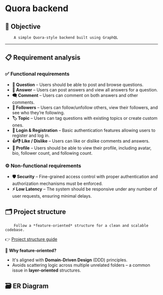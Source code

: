 # Quora backend

## 🎯 Objective

```
	A simple Quora-style backend built using GraphQL
```

---

## 📋 Requirement analysis

### ✅ Functional requirements

- **📝 Question** – Users should be able to post and browse questions.
- **💬 Answer** – Users can post answers and view all answers for a question.
- **🗨️ Comment** – Users can comment on both answers and other comments.
- **👥 Followers** – Users can follow/unfollow others, view their followers, and see who they’re following.
- **🏷️ Topic** – Users can tag questions with existing topics or create custom ones.
- **🔐 Login & Registration** – Basic authentication features allowing users to register and log in.
- **👍👎 Like / Dislike** – Users can like or dislike comments and answers.
- **👤 Profile** – Users should be able to view their profile, including avatar, bio, follower count, and following count.

### ⚙️ Non-functional requirements

- **🛡️ Security** – Fine-grained access control with proper authentication and authorization mechanisms must be enforced.
- **⚡ Low Latency** – The system should be responsive under any number of user requests, ensuring minimal delays.

## 🗂️ Project structure

```
	Follow a *feature-oriented* structure for a clean and scalable codebase.
```

👉 [Project structure guide](https://javascript.plainenglish.io/writing-a-node-js-graphql-backend-that-actually-scales-a-complete-guide-part-1-setup-cddceae25bdc)

📌 **Why feature-oriented?**

- It's aligned with **Domain-Driven Design** (DDD) principles.
- Avoids scattering logic across multiple unrelated folders – a common issue in **layer-oriented** structures.

## 🗃️ ER Diagram
